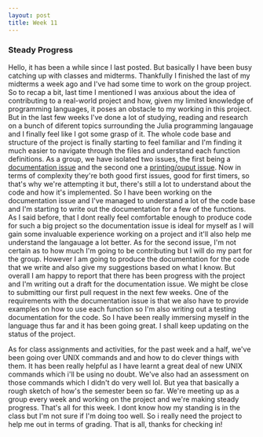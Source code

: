```yaml
---
layout: post
title: Week 11
---
```


### **Steady Progress**

Hello, 
it has been a while since I last posted. But basically I have been busy catching up with classes and midterms. Thankfully I finished the last of my midterms a week ago and I've had some time to work on the group project. So to recap a bit, last time I mentioned I was anxious about the idea of contributing to a real-world project and how, given my limited knowledge of programming languages, it poses an obstacle to my working in this project. But in the last few weeks I've done a lot of studying, reading and research on a bunch of diferent topics surrounding the Julia programming langauage and I finally feel like I got some grasp of it. The whole code base and structure of the project is finally starting to feel familiar and I'm finding it much easier to navigate through the files and understand each function definitions. As a group, we have isolated two issues, the first being a [documentation issue](https://github.com/JuliaLang/julia/issues/31202) and the second one a [printing/ouput issue](https://github.com/JuliaLang/julia/issues/314022). Now in terms of complexity they're both good first issues, good for first timers, so that's why we're attempting it but, there's still a lot to understand about the code and how it's implemented. So I have been working on the documentation issue and I've managed to understand a lot of the code base and I'm starting to write out the documentation for a few of the functions. As I said before, that I dont really feel comfortable enough to produce code for such a big project so the documentation issue is ideal for myself as I will gain some invaluable experience working on a project and it'll also help me understand the langauage a lot better. As for the second issue, I'm not certain as to how much I'm going to be contributing but I will do my part for the group. However I am going to produce the documentation for the code that we write and also give my suggestions based on what I know. But overall I am happy to report that there has been progress with the project and I'm writing out a draft for the documentation issue. We might be close to submitting our first pull request in the next few weeks. One of the requirements with the documentation issue is that we also have to provide examples on how to use each function so I'm also writing out a testing documentation for the code. So I have been really immersing myself in the language thus far and it has been going great. I shall keep updating on the status of the project.

As for class assignments and activities, for the past week and a half, we've been going over UNIX commands and 
and how to do clever things with them. It has been really helpful as I have learnt a great deal of new UNIX commands 
which i'll be using no doubt. We've also had an assessment on those commands which I didn't do very well lol. But yea that basically a rough sketch of how's the semester been so far. We're meeting up as a group every week and working
on the project and we're making steady progress. That's all for this week. I dont know how my standing is in the class but I'm not sure if I'm doing too well. So i really need the project to help me  out in terms of grading. That is all, thanks for checking in!
